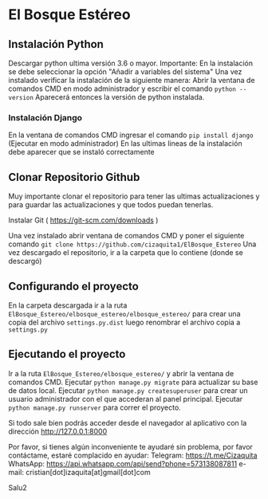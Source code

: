 # El Bosque Estéreo


## Instalación Python

Descargar python ultima versión 3.6 o mayor. Importante: En la instalación se debe seleccionar la opción "Añadir a variables del sistema"
Una vez instalado verificar la instalación de la siguiente manera:
  Abrir la ventana de comandos CMD en modo administrador y escribir el comando `python --version`
  Aparecerá entonces la versión de python instalada.
  
### Instalación Django

En la ventana de comandos CMD ingresar el comando `pip install django` (Ejecutar en modo administrador)
En las ultimas lineas de la instalación debe aparecer que se instaló correctamente


## Clonar Repositorio Github

Muy importante clonar el repositorio para tener las ultimas actualizaciones y para guardar las actualizaciones y que todos puedan tenerlas.

Instalar Git ( https://git-scm.com/downloads )

Una vez instalado abrir ventana de comandos CMD y poner el siguiente comando `git clone https://github.com/cizaquita1/ElBosque_Estereo`
Una vez descargado el repositorio, ir a la carpeta que lo contiene (donde se descargó)

## Configurando el proyecto

En la carpeta descargada ir a la ruta `ElBosque_Estereo/elbosque_estereo/elbosque_estereo/` para crear una copia del archivo `settings.py.dist` luego renombrar el archivo copia a `settings.py`


## Ejecutando el proyecto

Ir a la ruta `ElBosque_Estereo/elbosque_estereo/` y abrir la ventana de comandos CMD.
Ejecutar `python manage.py migrate` para actualizar su base de datos local.
Ejecutar `python manage.py createsuperuser` para crear un usuario administrador con el que accederan al panel principal.
Ejecutar `python manage.py runserver` para correr el proyecto.

Si todo sale bien podrás acceder desde el navegador al aplicativo con la dirección http://127.0.0.1:8000

Por favor, si tienes algún inconveniente te ayudaré sin problema, por favor contáctame, estaré complacido en ayudar:
Telegram: https://t.me/Cizaquita
WhatsApp: https://api.whatsapp.com/api/send?phone=573138087811
e-mail: cristian[dot]izaquita[at]gmail[dot]com

Salu2

